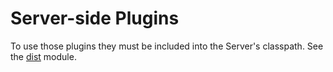 # Server-side Plugins

To use those plugins they must be included into the Server's classpath. See the [dist](../dist) module. 